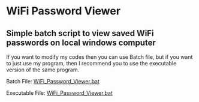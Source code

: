 # WiFi Password Viewer

Simple batch script to view saved WiFi passwords on local windows computer
-
If you want to modify my codes then you can use Batch file, but if you want to just use my program, then I recommend you to use the executable version of the same program.


Batch File: [WiFi_Password_Viewer.bat](WiFi_Password_Viewer.bat)

Executable File: [WiFi_Password_Viewer.bat](WiFi_Password_Viewer.exe)
